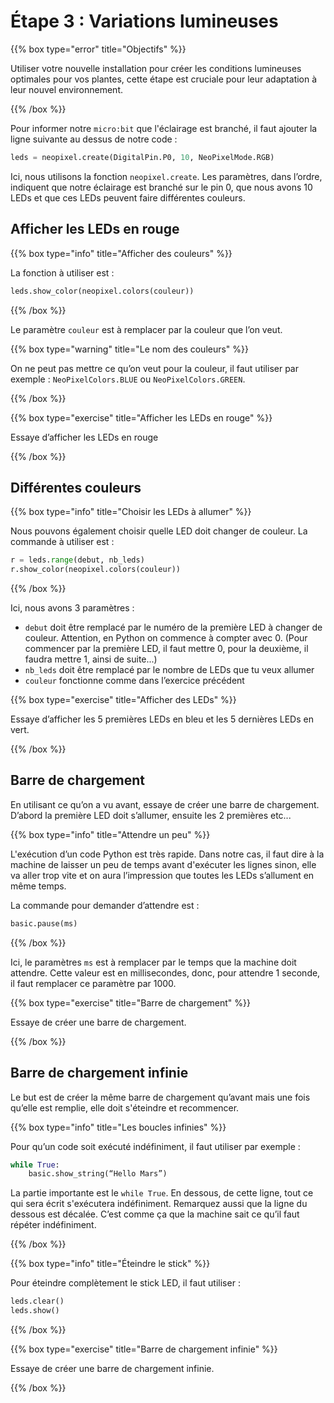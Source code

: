 # Étape 3 : Variations lumineuses

{{% box type="error" title="Objectifs" %}}

Utiliser votre nouvelle installation pour créer les conditions lumineuses
optimales pour vos plantes, cette étape est cruciale pour leur adaptation à leur
nouvel environnement.

{{% /box %}}

Pour informer notre `micro:bit` que l'éclairage est branché, il faut ajouter la
ligne suivante au dessus de notre code :

```python
leds = neopixel.create(DigitalPin.P0, 10, NeoPixelMode.RGB)
```

Ici, nous utilisons la fonction `neopixel.create`. Les paramètres, dans l’ordre,
indiquent que notre éclairage est branché sur le pin 0, que nous avons 10 LEDs
et que ces LEDs peuvent faire différentes couleurs.

## Afficher les LEDs en rouge

{{% box type="info" title="Afficher des couleurs" %}}

La fonction à utiliser est :

```python
leds.show_color(neopixel.colors(couleur))
```

{{% /box %}}

Le paramètre `couleur` est à remplacer par la couleur que l’on veut.

{{% box type="warning" title="Le nom des couleurs" %}}

On ne peut pas mettre ce qu’on veut pour la couleur, il faut utiliser par
exemple : `NeoPixelColors.BLUE` ou `NeoPixelColors.GREEN`.

{{% /box %}}

{{% box type="exercise" title="Afficher les LEDs en rouge" %}}

Essaye d’afficher les LEDs en rouge

{{% /box %}}

## Différentes couleurs

{{% box type="info" title="Choisir les LEDs à allumer" %}}

Nous pouvons également choisir quelle LED doit changer de couleur. La commande
à utiliser est :

```python
r = leds.range(debut, nb_leds)
r.show_color(neopixel.colors(couleur))
```

{{% /box %}}

Ici, nous avons 3 paramètres :
- `debut` doit être remplacé par le numéro de la première LED à changer de
couleur. Attention, en Python on commence à compter avec 0. (Pour commencer par
la première LED, il faut mettre 0, pour la deuxième, il faudra mettre 1, ainsi
de suite...)
- `nb_leds` doit être remplacé par le nombre de LEDs que tu veux allumer
- `couleur` fonctionne comme dans l’exercice précédent

{{% box type="exercise" title="Afficher des LEDs" %}}

Essaye d’afficher les 5 premières LEDs en bleu et les 5 dernières LEDs en vert.

{{% /box %}}

## Barre de chargement

En utilisant ce qu’on a vu avant, essaye de créer une barre de chargement.
D’abord la première LED doit s’allumer, ensuite les 2 premières etc...

{{% box type="info" title="Attendre un peu" %}}

L'exécution d’un code Python est très rapide. Dans notre cas, il faut dire à la
machine de laisser un peu de temps avant d'exécuter les lignes sinon, elle va
aller trop vite et on aura l’impression que toutes les LEDs s’allument en même
temps. 

La commande pour demander d’attendre est :

```python
basic.pause(ms)
```

{{% /box %}}

Ici, le paramètres `ms` est à remplacer par le temps que la machine doit
attendre. Cette valeur est en millisecondes, donc, pour attendre 1 seconde,
il faut remplacer ce paramètre par 1000.

{{% box type="exercise" title="Barre de chargement" %}}

Essaye de créer une barre de chargement.

{{% /box %}}

## Barre de chargement infinie

Le but est de créer la même barre de chargement qu’avant mais une fois qu’elle
est remplie, elle doit s'éteindre et recommencer.

{{% box type="info" title="Les boucles infinies" %}}

Pour qu’un code soit exécuté indéfiniment, il faut utiliser par exemple :

```python
while True:
    basic.show_string(“Hello Mars”)
```

La partie importante est le `while True`. En dessous, de cette ligne, tout ce
qui sera écrit s'exécutera indéfiniment. Remarquez aussi que la ligne du dessous
est décalée. C’est comme ça que la machine sait ce qu’il faut répéter
indéfiniment.

{{% /box %}}

{{% box type="info" title="Éteindre le stick" %}}

Pour éteindre complètement le stick LED, il faut utiliser :

```python
leds.clear()
leds.show()
```

{{% /box %}}

{{% box type="exercise" title="Barre de chargement infinie" %}}

Essaye de créer une barre de chargement infinie.

{{% /box %}}
